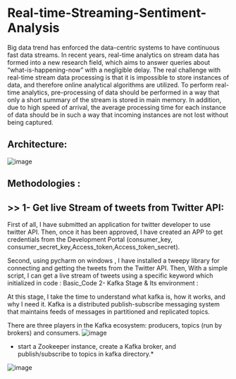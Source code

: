# Real-time-Streaming-Sentiment-Analysis

Big data trend has enforced the data-centric systems to have continuous fast data streams.  In  recent  years,  real-time analytics on stream data has formed into a  new research field, which aims to answer queries about  “what-is-happening-now” with  a  negligible  delay.  The real challenge with real-time stream data processing is that it is impossible to store instances of data, and therefore online analytical algorithms are utilized. To  perform  real-time  analytics,  pre-processing of data should be performed in a  way that only a  short summary of the stream is stored in main memory. In addition, due to high speed of arrival, the average processing time for each instance of data should be in such a  way that incoming instances are not lost without being captured.  

## Architecture:
![image](https://user-images.githubusercontent.com/48545560/138675969-545bcb1e-7f49-4902-91f2-9e48b4a21f54.png)

## Methodologies :

## >> 1- Get live Stream of tweets from Twitter API:

First of all, I have submitted an application for twitter developer to use twitter API. Then, once it has been approved, I have created an APP to get credentials from the Development Portal (consumer_key, consumer_secret_key,Access_token,Access_token_secret).

Second, using pycharm on windows , I have installed a tweepy library for connecting and getting the tweets from the Twitter API. 
Then, With a simple script, I can get a live stream of tweets using a specific keyword which initialized  in code : Basic_Code
2-  Kafka Stage & Its environment :

At this stage, I take the time to understand what kafka is, how it works, and why I need it. Kafka is a distributed publish-subscribe messaging system that maintains feeds of messages in partitioned and replicated topics. 

There are three players in the Kafka ecosystem: producers, topics (run by brokers) and consumers.
![image](https://user-images.githubusercontent.com/48545560/138676116-80e1a12a-34d8-4616-8ed3-05c801e3b7a9.png)

 * start a Zookeeper instance, create a Kafka broker, and publish/subscribe to topics in kafka directory.* 

![image](https://user-images.githubusercontent.com/48545560/138676262-cd3e512d-4562-41c5-9b2e-3b353885d92f.png)




